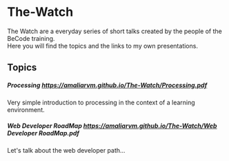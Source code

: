 # The-Watch  
The Watch are a everyday series of short talks created by the people of the BeCode training.  
Here you will find the topics and the links to my own presentations.

## Topics  

##### Processing   https://amaliarvm.github.io/The-Watch/Processing.pdf 
Very simple introduction to processing in the context of a learning environment.

##### Web Developer RoadMap  https://amaliarvm.github.io/The-Watch/Web Developer RoadMap.pdf  
Let's talk about the web developer path...  



